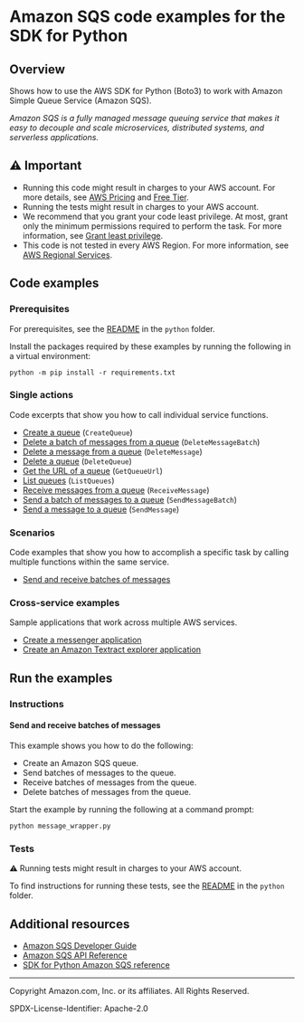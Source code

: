 <!--Generated by WRITEME on 2023-10-13 17:49:17.543646 (UTC)-->
# Amazon SQS code examples for the SDK for Python

## Overview

Shows how to use the AWS SDK for Python (Boto3) to work with Amazon Simple Queue Service (Amazon SQS).

<!--custom.overview.start-->
<!--custom.overview.end-->

*Amazon SQS is a fully managed message queuing service that makes it easy to decouple and scale microservices, distributed systems, and serverless applications.*

## ⚠ Important

* Running this code might result in charges to your AWS account. For more details, see [AWS Pricing](https://aws.amazon.com/pricing/?aws-products-pricing.sort-by=item.additionalFields.productNameLowercase&aws-products-pricing.sort-order=asc&awsf.Free%20Tier%20Type=*all&awsf.tech-category=*all) and [Free Tier](https://aws.amazon.com/free/?all-free-tier.sort-by=item.additionalFields.SortRank&all-free-tier.sort-order=asc&awsf.Free%20Tier%20Types=*all&awsf.Free%20Tier%20Categories=*all).
* Running the tests might result in charges to your AWS account.
* We recommend that you grant your code least privilege. At most, grant only the minimum permissions required to perform the task. For more information, see [Grant least privilege](https://docs.aws.amazon.com/IAM/latest/UserGuide/best-practices.html#grant-least-privilege).
* This code is not tested in every AWS Region. For more information, see [AWS Regional Services](https://aws.amazon.com/about-aws/global-infrastructure/regional-product-services).

<!--custom.important.start-->
<!--custom.important.end-->

## Code examples

### Prerequisites

For prerequisites, see the [README](../../README.md#Prerequisites) in the `python` folder.

Install the packages required by these examples by running the following in a virtual environment:

```
python -m pip install -r requirements.txt
```

<!--custom.prerequisites.start-->
<!--custom.prerequisites.end-->

### Single actions

Code excerpts that show you how to call individual service functions.

* [Create a queue](queue_wrapper.py#L23) (`CreateQueue`)
* [Delete a batch of messages from a queue](message_wrapper.py#L143) (`DeleteMessageBatch`)
* [Delete a message from a queue](message_wrapper.py#L124) (`DeleteMessage`)
* [Delete a queue](queue_wrapper.py#L92) (`DeleteQueue`)
* [Get the URL of a queue](queue_wrapper.py#L51) (`GetQueueUrl`)
* [List queues](queue_wrapper.py#L70) (`ListQueues`)
* [Receive messages from a queue](message_wrapper.py#L94) (`ReceiveMessage`)
* [Send a batch of messages to a queue](message_wrapper.py#L51) (`SendMessageBatch`)
* [Send a message to a queue](message_wrapper.py#L24) (`SendMessage`)

### Scenarios

Code examples that show you how to accomplish a specific task by calling multiple
functions within the same service.

* [Send and receive batches of messages](message_wrapper.py)

### Cross-service examples

Sample applications that work across multiple AWS services.

* [Create a messenger application](../../cross_service/stepfunctions_messenger)
* [Create an Amazon Textract explorer application](../../cross_service/textract_explorer)

## Run the examples

### Instructions


<!--custom.instructions.start-->
<!--custom.instructions.end-->



#### Send and receive batches of messages

This example shows you how to do the following:

* Create an Amazon SQS queue.
* Send batches of messages to the queue.
* Receive batches of messages from the queue.
* Delete batches of messages from the queue.

<!--custom.scenario_prereqs.sqs_Scenario_SendReceiveBatch.start-->
<!--custom.scenario_prereqs.sqs_Scenario_SendReceiveBatch.end-->

Start the example by running the following at a command prompt:

```
python message_wrapper.py
```


<!--custom.scenarios.sqs_Scenario_SendReceiveBatch.start-->
<!--custom.scenarios.sqs_Scenario_SendReceiveBatch.end-->

### Tests

⚠ Running tests might result in charges to your AWS account.


To find instructions for running these tests, see the [README](../../README.md#Tests)
in the `python` folder.



<!--custom.tests.start-->
<!--custom.tests.end-->

## Additional resources

* [Amazon SQS Developer Guide](https://docs.aws.amazon.com/AWSSimpleQueueService/latest/SQSDeveloperGuide/welcome.html)
* [Amazon SQS API Reference](https://docs.aws.amazon.com/AWSSimpleQueueService/latest/APIReference/Welcome.html)
* [SDK for Python Amazon SQS reference](https://boto3.amazonaws.com/v1/documentation/api/latest/reference/services/sqs.html)

<!--custom.resources.start-->
<!--custom.resources.end-->

---

Copyright Amazon.com, Inc. or its affiliates. All Rights Reserved.

SPDX-License-Identifier: Apache-2.0